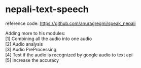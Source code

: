 # nepali-text-speech
reference code: https://github.com/anuragregmi/speak_nepali<br>


Adding more to his modules: <br>
[1] Combining all the audio into one audio<br>
[2] Audio analysis<br>
[3] Audio PreProcessing<br>
[4] Test if the audio is recognized by google audio to text api<br>
[5] Increase the accuracy<br>
